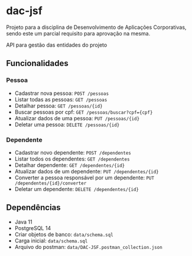 # dac-jsf
Projeto para a disciplina de Desenvolvimento de Aplicações Corporativas, sendo este um parcial requisito para aprovação na mesma.

API para gestão das entidades do projeto

## Funcionalidades

### Pessoa

- Cadastrar nova pessoa: `POST /pessoas`
- Listar todas as pessoas: `GET /pessoas`
- Detalhar pessoa: `GET /pessoas/{id}`
- Buscar pessoas por cpf: `GET /pessoas/buscar?cpf={cpf}`
- Atualizar dados de uma pessoa: `PUT /pessoas/{id}`
- Deletar uma pessoa: `DELETE /pessoas/{id}`

### Dependente

- Cadastrar novo dependente: `POST /dependentes`
- Listar todos os dependentes: `GET /dependentes`
- Detalhar dependente: `GET /dependentes/{id}`
- Atualizar dados de um dependente: `PUT /dependentes/{id}`
- Converter a pessoa responsável por um dependente: `PUT /dependentes/{id}/converter`
- Deletar um dependente: `DELETE /dependentes/{id}`

## Dependências

- Java 11
- PostgreSQL 14
- Criar objetos de banco: `data/schema.sql`
- Carga inicial: `data/schema.sql`
- Arquivo do postman: `data/DAC-JSF.postman_collection.json`
